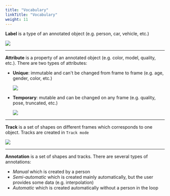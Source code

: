 ```yaml
---
title: "Vocabulary"
linkTitle: "Vocabulary"
weight: 11
---
```

**Label** is a type of an annotated object (e.g. person, car, vehicle, etc.)

![](/images/image032_detrac.jpg)

---

**Attribute** is a property of an annotated object (e.g. color, model,
quality, etc.). There are two types of attributes:

- **Unique**: immutable and can't be changed from frame to frame (e.g. age, gender, color, etc.)

  ![](/images/image073.jpg)

- **Temporary**: mutable and can be changed on any frame (e.g. quality, pose, truncated, etc.)

  ![](/images/image072.jpg)

---

**Track** is a set of shapes on different frames which corresponds to one object.
Tracks are created in `Track mode`

![](/images/gif003_detrac.gif)

---

**Annotation** is a set of shapes and tracks. There are several types of annotations:

- _Manual_ which is created by a person
- _Semi-automatic_ which is created mainly automatically, but the user provides some data (e.g. interpolation)
- _Automatic_ which is created automatically without a person in the loop
